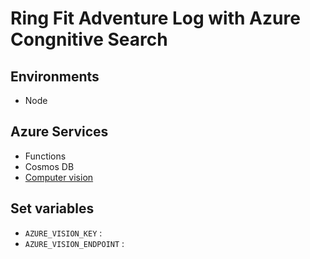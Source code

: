 # Ring Fit Adventure Log with Azure Congnitive Search 

## Environments
- Node

## Azure Services
- Functions
- Cosmos DB
- [Computer vision](https://docs.microsoft.com/ko-kr/azure/cognitive-services/computer-vision/quickstarts-sdk/client-library?tabs=visual-studio&pivots=programming-language-javascript) 

## Set variables
- `AZURE_VISION_KEY` : 
- `AZURE_VISION_ENDPOINT` : 